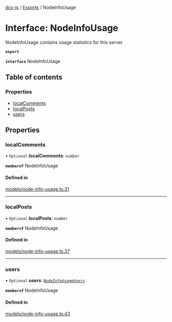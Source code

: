 [dcs-js](../README.md) / [Exports](../modules.md) / NodeInfoUsage

# Interface: NodeInfoUsage

NodeInfoUsage contains usage statistics for this server

**`export`**

**`interface`** NodeInfoUsage

## Table of contents

### Properties

- [localComments](NodeInfoUsage.md#localcomments)
- [localPosts](NodeInfoUsage.md#localposts)
- [users](NodeInfoUsage.md#users)

## Properties

### <a id="localcomments" name="localcomments"></a> localComments

• `Optional` **localComments**: `number`

**`memberof`** NodeInfoUsage

#### Defined in

[models/node-info-usage.ts:31](https://github.com/unfoldingWord/dcs-js/blob/b29eb7a/models/node-info-usage.ts#L31)

___

### <a id="localposts" name="localposts"></a> localPosts

• `Optional` **localPosts**: `number`

**`memberof`** NodeInfoUsage

#### Defined in

[models/node-info-usage.ts:37](https://github.com/unfoldingWord/dcs-js/blob/b29eb7a/models/node-info-usage.ts#L37)

___

### <a id="users" name="users"></a> users

• `Optional` **users**: [`NodeInfoUsageUsers`](NodeInfoUsageUsers.md)

**`memberof`** NodeInfoUsage

#### Defined in

[models/node-info-usage.ts:43](https://github.com/unfoldingWord/dcs-js/blob/b29eb7a/models/node-info-usage.ts#L43)
